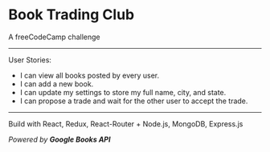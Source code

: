 Book Trading Club
===

A freeCodeCamp challenge

---
User Stories:
* I can view all books posted by every user.
* I can add a new book.
* I can update my settings to store my full name, city, and state.
* I can propose a trade and wait for the other user to accept the trade.

---

Build with React, Redux, React-Router + Node.js, MongoDB, Express.js

_Powered by **Google Books API**_
